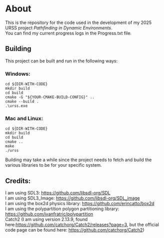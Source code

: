 # About  
This is the repository for the code used in the development of my 2025 URSS project *Pathfinding in Dynamic Environments*.  
You can find my current progress logs in the Progress.txt file.

## Building  
This project can be built and run in the following ways:  
### Windows:  
```
cd ${DIR-WITH-CODE}  
mkdir build
cd build
cmake -G "${YOUR-CMAKE-BUILD-CONFIG}" ..
cmake --build .
.\urss.exe
```
### Mac and Linux:  
```
cd ${DIR-WITH-CODE}  
mkdir build
cd build
cmake ..
make
./urss
```
Building may take a while since the project needs to fetch and build the various libraries to be for your specific system.
## Credits:  
I am using SDL3: https://github.com/libsdl-org/SDL  
I am using SDL3_Image: https://github.com/libsdl-org/SDL_image  
I am using the box2d physics library: https://github.com/erincatto/box2d  
I am using the polypartition polygon partitioning library: https://github.com/ivanfratric/polypartition  
Catch2 (I am using version 2.13.9, found here:https://github.com/catchorg/Catch2/releases?page=3, but the official code page can be found here: https://github.com/catchorg/Catch2)  
